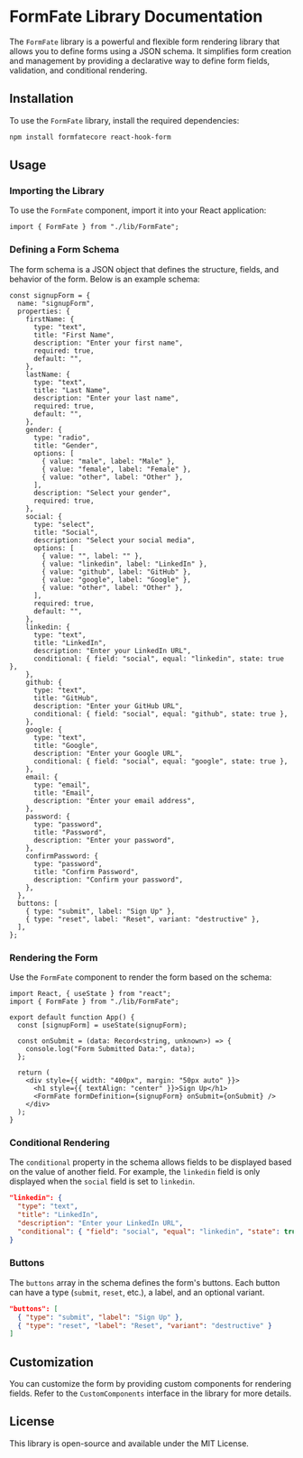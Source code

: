 # FormFate Library Documentation

The `FormFate` library is a powerful and flexible form rendering library that allows you to define forms using a JSON schema. It simplifies form creation and management by providing a declarative way to define form fields, validation, and conditional rendering.

## Installation

To use the `FormFate` library, install the required dependencies:

```bash
npm install formfatecore react-hook-form
```

## Usage

### Importing the Library

To use the `FormFate` component, import it into your React application:

```tsx
import { FormFate } from "./lib/FormFate";
```

### Defining a Form Schema

The form schema is a JSON object that defines the structure, fields, and behavior of the form. Below is an example schema:

```tsx
const signupForm = {
  name: "signupForm",
  properties: {
    firstName: {
      type: "text",
      title: "First Name",
      description: "Enter your first name",
      required: true,
      default: "",
    },
    lastName: {
      type: "text",
      title: "Last Name",
      description: "Enter your last name",
      required: true,
      default: "",
    },
    gender: {
      type: "radio",
      title: "Gender",
      options: [
        { value: "male", label: "Male" },
        { value: "female", label: "Female" },
        { value: "other", label: "Other" },
      ],
      description: "Select your gender",
      required: true,
    },
    social: {
      type: "select",
      title: "Social",
      description: "Select your social media",
      options: [
        { value: "", label: "" },
        { value: "linkedin", label: "LinkedIn" },
        { value: "github", label: "GitHub" },
        { value: "google", label: "Google" },
        { value: "other", label: "Other" },
      ],
      required: true,
      default: "",
    },
    linkedin: {
      type: "text",
      title: "LinkedIn",
      description: "Enter your LinkedIn URL",
      conditional: { field: "social", equal: "linkedin", state: true },
    },
    github: {
      type: "text",
      title: "GitHub",
      description: "Enter your GitHub URL",
      conditional: { field: "social", equal: "github", state: true },
    },
    google: {
      type: "text",
      title: "Google",
      description: "Enter your Google URL",
      conditional: { field: "social", equal: "google", state: true },
    },
    email: {
      type: "email",
      title: "Email",
      description: "Enter your email address",
    },
    password: {
      type: "password",
      title: "Password",
      description: "Enter your password",
    },
    confirmPassword: {
      type: "password",
      title: "Confirm Password",
      description: "Confirm your password",
    },
  },
  buttons: [
    { type: "submit", label: "Sign Up" },
    { type: "reset", label: "Reset", variant: "destructive" },
  ],
};
```

### Rendering the Form

Use the `FormFate` component to render the form based on the schema:

```tsx
import React, { useState } from "react";
import { FormFate } from "./lib/FormFate";

export default function App() {
  const [signupForm] = useState(signupForm);

  const onSubmit = (data: Record<string, unknown>) => {
    console.log("Form Submitted Data:", data);
  };

  return (
    <div style={{ width: "400px", margin: "50px auto" }}>
      <h1 style={{ textAlign: "center" }}>Sign Up</h1>
      <FormFate formDefinition={signupForm} onSubmit={onSubmit} />
    </div>
  );
}
```

### Conditional Rendering

The `conditional` property in the schema allows fields to be displayed based on the value of another field. For example, the `linkedin` field is only displayed when the `social` field is set to `linkedin`.

```json
"linkedin": {
  "type": "text",
  "title": "LinkedIn",
  "description": "Enter your LinkedIn URL",
  "conditional": { "field": "social", "equal": "linkedin", "state": true }
}
```

### Buttons

The `buttons` array in the schema defines the form's buttons. Each button can have a type (`submit`, `reset`, etc.), a label, and an optional variant.

```json
"buttons": [
  { "type": "submit", "label": "Sign Up" },
  { "type": "reset", "label": "Reset", "variant": "destructive" }
]
```

## Customization

You can customize the form by providing custom components for rendering fields. Refer to the `CustomComponents` interface in the library for more details.

## License

This library is open-source and available under the MIT License.
